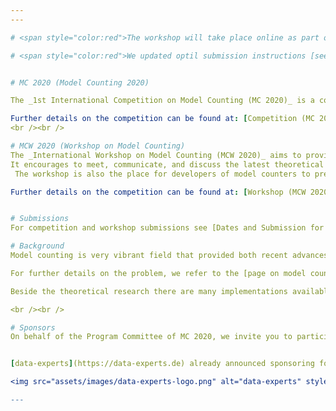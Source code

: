 ```yaml
---
---

# <span style="color:red">The workshop will take place online as part of the [SAT 2020 conference](https://sat2020.idea-researchlab.org/).</span>

# <span style="color:red">We updated optil submission instructions [see here](2020/optil).</span>


# MC 2020 (Model Counting 2020)

The _1st International Competition on Model Counting (MC 2020)_ is a competition to deepen the relationship between latest theoretical and practical development on the various model counting problems and their practical applications. It targets the problem of counting the number of models of a Boolean formula. 

Further details on the competition can be found at: [Competition (MC 2020)](2020/mc_description)
<br /><br />

# MCW 2020 (Workshop on Model Counting)
The _International Workshop on Model Counting (MCW 2020)_ aims to provide a venue for researchers working on model counting such as model counting (mc), weighted model counting/sum of products (wmc), projected model counting (pmc) within the realm but not restricting to Boolean satisfiability (SAT),  satisfiability modulo theories (SMT), Answer set programming (ASP), and constraint programming (CP). 
It encourages to meet, communicate, and discuss the latest theoretical and practical results, in particular results on novel solvers, related solver technologies, new theoretical advances, practical academic and industrial applications as well as the linking theory and practice. 
 The workshop is also the place for developers of model counters to present their solvers and the presentation of detailed results on the model counting competition.

Further details on the competition can be found at: [Workshop (MCW 2020@SAT)](2020/mcw_description)


# Submissions
For competition and workshop submissions see [Dates and Submission for MC2020 & MCW 2020@SAT](2020/dates).

# Background
Model counting is very vibrant field that provided both recent advances in theory as well as in practical solving including various applications. State-of-the-art SAT or WMC (weighted model counting) search engines so far rely on standard techniques from SAT-based solving, knowledge compilation, or approximate solving by means of sampling using SAT solvers. There have been also successful implementations for parallel and distributed computation as well as massively parallel computation approaches. 

For further details on the problem, we refer to the [page on model counting](2020/about).

Beside the theoretical research there are many implementations available, just to name some state of the art solvers, c2d, d4, DSHARP, miniC2D, cnf2eadt, bdd_minisat_all, and sdd (based on knowledge compilation techniques); ApproxMC4, and sts (based on approximate counting or sampling); ganak (probabilistic exact counting); Cache, sharpCDCL4, and sharpSAT (CDCL-based solvers using component caching); gpusat, countAntom, and dCountAntom) (parallel or distributed solvers). There are also preprocessors available B+E and pmc. Many solvers are highly competitive and solve various instances. However, there has still not been a competition on the topics related to model counting.

<br /><br />

# Sponsors
On behalf of the Program Committee of MC 2020, we invite you to participate in the sponsoring of metals and travel support for the winners.


[data-experts](https://data-experts.de) already announced sponsoring for MC 2020.

<img src="assets/images/data-experts-logo.png" alt="data-experts" style="width: 300px;"/>

---
```

